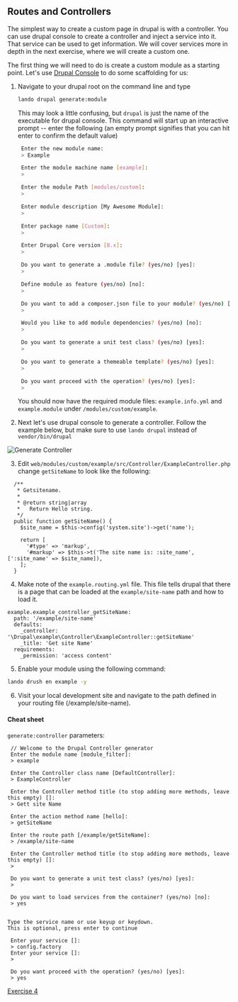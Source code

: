 ## Routes and Controllers

The simplest way to create a custom page in drupal is with a controller. You can use drupal console to create a controller and inject a service into it. That service can be used to get information. We will cover services more in depth in the next exercise, where we will create a custom one.

The first thing we will need to do is create a custom module as a starting point. Let's use [Drupal Console](https://drupalconsole.com/) to do some scaffolding for us:

1. Navigate to your drupal root on the command line and type

    ```bash
    lando drupal generate:module
    ```

    This may look a little confusing, but `drupal` is just the name of the executable for drupal console. This command will start up an interactive prompt -- enter the following (an empty prompt signifies that you can hit enter to confirm the default value)

    ```bash
     Enter the new module name:
     > Example

     Enter the module machine name [example]:
     >

     Enter the module Path [modules/custom]:
     >

     Enter module description [My Awesome Module]:
     >

     Enter package name [Custom]:
     >

     Enter Drupal Core version [8.x]:
     >

     Do you want to generate a .module file? (yes/no) [yes]:
     >

     Define module as feature (yes/no) [no]:
     >

     Do you want to add a composer.json file to your module? (yes/no) [yes]:
     >

     Would you like to add module dependencies? (yes/no) [no]:
     >

     Do you want to generate a unit test class? (yes/no) [yes]:
     >

     Do you want to generate a themeable template? (yes/no) [yes]:
     >

     Do you want proceed with the operation? (yes/no) [yes]:
     >

    ```

    You should now have the required module files: `example.info.yml` and `example.module` under `/modules/custom/example`.

2. Next let's use drupal console to generate a controller. Follow the example below, but make sure to use `lando drupal` instead of `vendor/bin/drupal`

![Generate Controller](https://user-images.githubusercontent.com/159693/45672711-bd397c00-badd-11e8-9660-08010da7949d.png)

3. Edit `web/modules/custom/example/src/Controller/ExampleController.php` change `getSiteName` to look like the following:

```
  /**
   * Getsitename.
   *
   * @return string|array
   *   Return Hello string.
   */
  public function getSiteName() {
    $site_name = $this->config('system.site')->get('name');

    return [
      '#type' => 'markup',
      '#markup' => $this->t('The site name is: :site_name', [':site_name' => $site_name]),
    ];
  }
```

4. Make note of the `example.routing.yml` file. This file tells drupal that there is a page that can be loaded at the `example/site-name` path and how to load it.

```
example.example_controller_getSiteName:
  path: '/example/site-name'
  defaults:
    _controller: '\Drupal\example\Controller\ExampleController::getSiteName'
    _title: 'Get site Name'
  requirements:
    _permission: 'access content'
```

5. Enable your module using the following command:

```bash
lando drush en example -y
```

6. Visit your local development site and navigate to the path defined in your routing file (/example/site-name).

#### Cheat sheet
`generate:controller` parameters:

```
 // Welcome to the Drupal Controller generator
 Enter the module name [module_filter]:
 > example

 Enter the Controller class name [DefaultController]:
 > ExampleController

 Enter the Controller method title (to stop adding more methods, leave this empty) []:
 > Gett site Name

 Enter the action method name [hello]:
 > getSiteName

 Enter the route path [/example/getSiteName]:
 > /example/site-name

 Enter the Controller method title (to stop adding more methods, leave this empty) []:
 > 

 Do you want to generate a unit test class? (yes/no) [yes]:
 > 

 Do you want to load services from the container? (yes/no) [no]:
 > yes


Type the service name or use keyup or keydown.
This is optional, press enter to continue

 Enter your service []:
 > config.factory
 Enter your service []:
 > 

 Do you want proceed with the operation? (yes/no) [yes]:
 > yes
```

[Exercise 4](exercise_04-custom-services.md)
